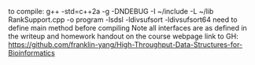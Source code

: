to compile: g++ -std=c++2a -g -DNDEBUG -I ~/include -L ~/lib RankSupport.cpp -o program -lsdsl -ldivsufsort -ldivsufsort64
need to define main method before compiling
Note all interfaces are as defined in the writeup and homework handout on the course webpage
link to GH: https://github.com/franklin-yang/High-Throughput-Data-Structures-for-Bioinformatics